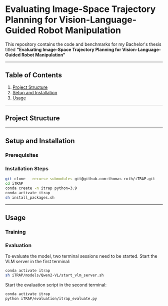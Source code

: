 # Evaluating Image-Space Trajectory Planning for Vision-Language-Guided Robot Manipulation

This repository contains the code and benchmarks for my Bachelor's thesis titled **"Evaluating Image-Space Trajectory Planning for Vision-Language-Guided Robot Manipulation"**

---

## Table of Contents
1. [Project Structure](#project-structure)
2. [Setup and Installation](#setup-and-installation)
3. [Usage](#usage)

---

## Project Structure

---

## Setup and Installation

### Prerequisites


### Installation Steps
```bash
git clone --recurse-submodules git@github.com:thomas-roth/iTRAP.git
cd iTRAP
conda create -n itrap python=3.9
conda activate itrap
sh install_packages.sh
```

---

## Usage

### Training

### Evaluation
To evaluate the model, two terminal sessions need to be started.
Start the VLM server in the first terminal:
```bash
conda activate itrap
sh iTRAP/models/Qwen2-VL/start_vlm_server.sh
```
Start the evaluation script in the second terminal:
```bash
conda activate itrap
python iTRAP/evaluation/itrap_evaluate.py
```

